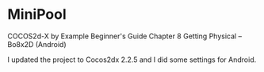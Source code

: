 MiniPool
========
COCOS2d-X by Example Beginner's Guide
Chapter 8 Getting Physical – Bo8x2D (Android)

I updated the project to Cocos2dx 2.2.5 and I did some settings for Android.
